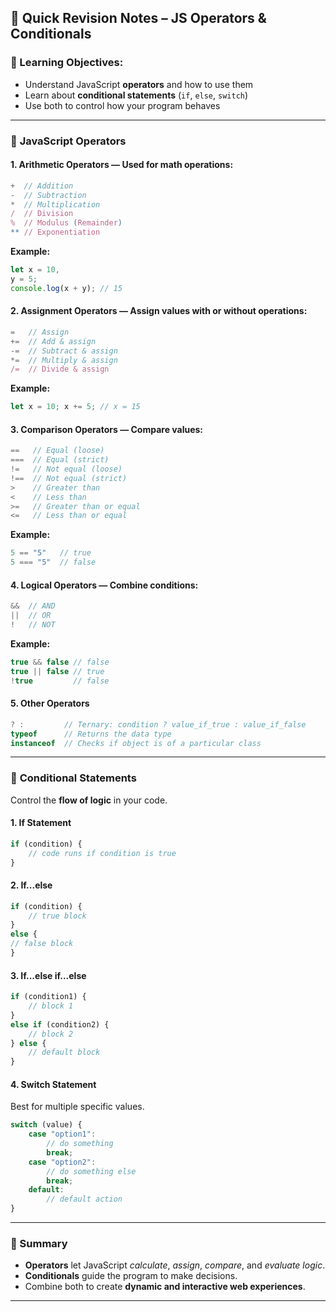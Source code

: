 ## 📘 **Quick Revision Notes – JS Operators & Conditionals**

### 🎯 Learning Objectives:

- Understand JavaScript **operators** and how to use them
- Learn about **conditional statements** (`if`, `else`, `switch`)
- Use both to control how your program behaves

---

### 🔢 **JavaScript Operators**

#### 1. **Arithmetic Operators** — Used for math operations:


```js
+  // Addition 
-  // Subtraction 
*  // Multiplication 
/  // Division 
%  // Modulus (Remainder) 
** // Exponentiation
```

**Example:**

```js
let x = 10, 
y = 5; 
console.log(x + y); // 15
```

#### 2. **Assignment Operators** — Assign values with or without operations:

```js
=   // Assign 
+=  // Add & assign 
-=  // Subtract & assign 
*=  // Multiply & assign 
/=  // Divide & assign
```

**Example:**

```js
let x = 10; x += 5; // x = 15
```

#### 3. **Comparison Operators** — Compare values:

```js
==   // Equal (loose) 
===  // Equal (strict) 
!=   // Not equal (loose) 
!==  // Not equal (strict) 
>    // Greater than 
<    // Less than 
>=   // Greater than or equal 
<=   // Less than or equal
```

**Example:**

```js
5 == "5"   // true 
5 === "5"  // false
```

#### 4. **Logical Operators** — Combine conditions:

```js
&&  // AND 
||  // OR 
!   // NOT
```

**Example:**

```js
true && false // false 
true || false // true 
!true         // false
```

#### 5. **Other Operators**

```js
? :         // Ternary: condition ? value_if_true : value_if_false 
typeof      // Returns the data type 
instanceof  // Checks if object is of a particular class
```

---

### 🔁 **Conditional Statements**

Control the **flow of logic** in your code.

#### 1. **If Statement**

```js
if (condition) {   
	// code runs if condition is true 
}
```

#### 2. **If...else**

```js
if (condition) {   
	// true block 
} 
else {   
// false block 
}
```

#### 3. **If...else if...else**

```js
if (condition1) {   
	// block 1 
} 
else if (condition2) {   
	// block 2 
} else {   
	// default block 
}
```

#### 4. **Switch Statement**

Best for multiple specific values.

```js
switch (value) {   
	case "option1":     
		// do something     
		break;   
	case "option2":     
		// do something else     
		break;   
	default:     
		// default action 
}
```

---

### 🧠 Summary

- **Operators** let JavaScript _calculate_, _assign_, _compare_, and _evaluate logic_.
- **Conditionals** guide the program to make decisions.
- Combine both to create **dynamic and interactive web experiences**.

---
